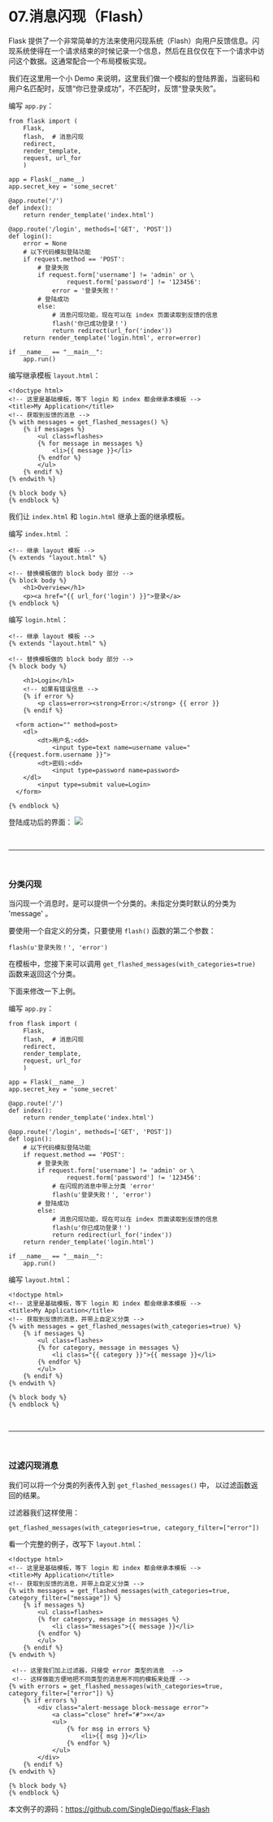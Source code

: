 # 07.消息闪现（Flash）


Flask 提供了一个非常简单的方法来使用闪现系统（Flash）向用户反馈信息。闪现系统使得在一个请求结束的时候记录一个信息，然后在且仅仅在下一个请求中访问这个数据。这通常配合一个布局模板实现。

我们在这里用一个小 Demo 来说明，这里我们做一个模拟的登陆界面，当密码和用户名匹配时，反馈“你已登录成功”，不匹配时，反馈“登录失败”。

编写 ``app.py``：
```
from flask import (
    Flask, 
    flash,  # 消息闪现
    redirect, 
    render_template, 
    request, url_for
    )

app = Flask(__name__)
app.secret_key = 'some_secret'

@app.route('/')
def index():
    return render_template('index.html')

@app.route('/login', methods=['GET', 'POST'])
def login():
    error = None
    # 以下代码模拟登陆功能
    if request.method == 'POST':
        # 登录失败
        if request.form['username'] != 'admin' or \
                request.form['password'] != '123456':
            error = '登录失败！'
        # 登陆成功
        else:
            # 消息闪现功能，现在可以在 index 页面读取到反馈的信息
            flash('你已成功登录！')
            return redirect(url_for('index'))
    return render_template('login.html', error=error)

if __name__ == "__main__":
    app.run()
```

编写继承模板 ``layout.html``：
```
<!doctype html>
<!-- 这里是基础模板，等下 login 和 index 都会继承本模板 -->
<title>My Application</title>
<!-- 获取到反馈的消息 -->
{% with messages = get_flashed_messages() %}
    {% if messages %}
        <ul class=flashes>
        {% for message in messages %}
            <li>{{ message }}</li>
        {% endfor %}
        </ul>
    {% endif %}
{% endwith %}

{% block body %}
{% endblock %}
```

我们让 ``index.html`` 和 ``login.html`` 继承上面的继承模板。

编写 ``index.html`` ：
```
<!-- 继承 layout 模板 -->
{% extends "layout.html" %}

<!-- 替换模板做的 block body 部分 -->
{% block body %}
    <h1>Overview</h1>
    <p><a href="{{ url_for('login') }}">登录</a>
{% endblock %}
```

编写 ``login.html``：
```
<!-- 继承 layout 模板 -->
{% extends "layout.html" %}

<!-- 替换模板做的 block body 部分 -->
{% block body %}

    <h1>Login</h1>
    <!-- 如果有错误信息 -->
    {% if error %}
        <p class=error><strong>Error:</strong> {{ error }}
    {% endif %}

  <form action="" method=post>
    <dl>
        <dt>用户名:<dd>
            <input type=text name=username value="{{request.form.username }}">
        <dt>密码:<dd>
            <input type=password name=password>
    </dl>
        <input type=submit value=Login>
  </form>

{% endblock %}
```

登陆成功后的界面：
![](https://upload-images.jianshu.io/upload_images/2070024-6bbdc855075d4381.png?imageMogr2/auto-orient/strip%7CimageView2/2/w/1240)


<br>
<hr>
<br>


### 分类闪现

当闪现一个消息时，是可以提供一个分类的。未指定分类时默认的分类为 'message' 。 


要使用一个自定义的分类，只要使用 ``flash()`` 函数的第二个参数：
```
flash(u'登录失败！', 'error')
```

在模板中，您接下来可以调用 ``get_flashed_messages(with_categories=true)`` 函数来返回这个分类。

下面来修改一下上例。

编写 ``app.py``：
```
from flask import (
    Flask, 
    flash,  # 消息闪现
    redirect, 
    render_template, 
    request, url_for
    )

app = Flask(__name__)
app.secret_key = 'some_secret'

@app.route('/')
def index():
    return render_template('index.html')

@app.route('/login', methods=['GET', 'POST'])
def login():
    # 以下代码模拟登陆功能
    if request.method == 'POST':
        # 登录失败
        if request.form['username'] != 'admin' or \
                request.form['password'] != '123456':
            # 在闪现的消息中带上分类 'error'
            flash(u'登录失败！', 'error')
        # 登陆成功
        else:
            # 消息闪现功能，现在可以在 index 页面读取到反馈的信息
            flash(u'你已成功登录！')
            return redirect(url_for('index'))
    return render_template('login.html')

if __name__ == "__main__":
    app.run()
```

编写 ``layout.html``：

```
<!doctype html>
<!-- 这里是基础模板，等下 login 和 index 都会继承本模板 -->
<title>My Application</title>
<!-- 获取到反馈的消息，并带上自定义分类 -->
{% with messages = get_flashed_messages(with_categories=true) %}
    {% if messages %}
        <ul class=flashes>
        {% for category, message in messages %}
            <li class="{{ category }}">{{ message }}</li>
        {% endfor %}
        </ul>
    {% endif %}
{% endwith %}

{% block body %}
{% endblock %}
```

<br>
<hr>
<br>


### 过滤闪现消息

我们可以将一个分类的列表传入到 ``get_flashed_messages()`` 中， 以过滤函数返回的结果。

过滤器我们这样使用：
```
get_flashed_messages(with_categories=true, category_filter=["error"])
```

看一个完整的例子，改写下 ``layout.html``：
```
<!doctype html>
<!-- 这里是基础模板，等下 login 和 index 都会继承本模板 -->
<title>My Application</title>
<!-- 获取到反馈的消息，并带上自定义分类 -->
{% with messages = get_flashed_messages(with_categories=true, category_filter=["message"]) %}
    {% if messages %}
        <ul class=flashes>
        {% for category, message in messages %}
            <li class="messages">{{ message }}</li>
        {% endfor %}
        </ul>
    {% endif %}
{% endwith %}

 <!-- 这里我们加上过滤器，只接受 error 类型的消息  -->
 <!-- 这样做能方便地把不同类型的消息用不同的模板来处理 -->
{% with errors = get_flashed_messages(with_categories=true, category_filter=["error"]) %}
	{% if errors %}
		<div class="alert-message block-message error">
			<a class="close" href="#">×</a>
			<ul>
				{% for msg in errors %}
					<li>{{ msg }}</li>
				{% endfor %}
			</ul>
		</div>
	{% endif %}
{% endwith %}

{% block body %}
{% endblock %}
```

本文例子的源码：https://github.com/SingleDiego/flask-Flash
